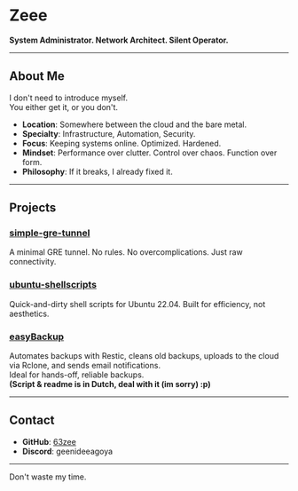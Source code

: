 # Zeee  

**System Administrator. Network Architect. Silent Operator.**  

---

## About Me  

I don't need to introduce myself.  
You either get it, or you don't.  

- **Location**: Somewhere between the cloud and the bare metal.
- **Specialty**: Infrastructure, Automation, Security.
- **Focus**: Keeping systems online. Optimized. Hardened.
- **Mindset**: Performance over clutter. Control over chaos. Function over form.
- **Philosophy**: If it breaks, I already fixed it.

---

## Projects  

### [simple-gre-tunnel](https://github.com/63zee/simple-gre-tunnel)  
A minimal GRE tunnel. No rules. No overcomplications. Just raw connectivity.  

### [ubuntu-shellscripts](https://github.com/63zee/ubuntu-shellscripts)  
Quick-and-dirty shell scripts for Ubuntu 22.04. Built for efficiency, not aesthetics.  

### [easyBackup](https://github.com/63zee/easyBackup)  
Automates backups with Restic, cleans old backups, uploads to the cloud via Rclone, and sends email notifications.  
Ideal for hands-off, reliable backups.  
**(Script & readme is in Dutch, deal with it (im sorry) :p)**  

---

## Contact  

- **GitHub**: [63zee](https://github.com/63zee)  
- **Discord**: geenideeagoya  

---

Don't waste my time.  
